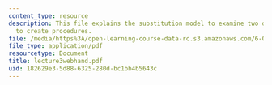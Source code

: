 ```yaml
---
content_type: resource
description: This file explains the substitution model to examine two different approaches
  to create procedures.
file: /media/https%3A/open-learning-course-data-rc.s3.amazonaws.com/6-001-structure-and-interpretation-of-computer-programs-spring-2005/182629e35d886325280dbc1bb4b5643c_lecture3webhand.pdf
file_type: application/pdf
resourcetype: Document
title: lecture3webhand.pdf
uid: 182629e3-5d88-6325-280d-bc1bb4b5643c
---
```

